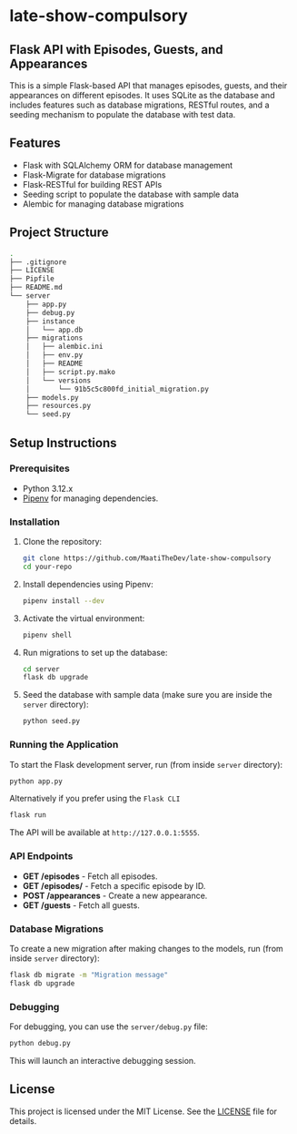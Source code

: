 # late-show-compulsory

## Flask API with Episodes, Guests, and Appearances

This is a simple Flask-based API that manages episodes, guests, and their appearances on different episodes. It uses SQLite as the database and includes features such as database migrations, RESTful routes, and a seeding mechanism to populate the database with test data.

## Features

- Flask with SQLAlchemy ORM for database management
- Flask-Migrate for database migrations
- Flask-RESTful for building REST APIs
- Seeding script to populate the database with sample data
- Alembic for managing database migrations

## Project Structure

```bash
.
├── .gitignore
├── LICENSE
├── Pipfile
├── README.md
└── server
    ├── app.py
    ├── debug.py
    ├── instance
    │   └── app.db
    ├── migrations
    │   ├── alembic.ini
    │   ├── env.py
    │   ├── README
    │   ├── script.py.mako
    │   └── versions
    │       └── 91b5c5c800fd_initial_migration.py
    ├── models.py
    ├── resources.py
    └── seed.py
```

## Setup Instructions

### Prerequisites

- Python 3.12.x
- [Pipenv](https://pipenv.pypa.io/en/latest/) for managing dependencies.

### Installation

1. Clone the repository:

   ```bash
   git clone https://github.com/MaatiTheDev/late-show-compulsory
   cd your-repo
   ```

2. Install dependencies using Pipenv:

   ```bash
   pipenv install --dev
   ```

3. Activate the virtual environment:

   ```bash
   pipenv shell
   ```

4. Run migrations to set up the database:

   ```bash
   cd server
   flask db upgrade
   ```

5. Seed the database with sample data (make sure you are inside the `server` directory):

   ```bash
   python seed.py
   ```

### Running the Application

To start the Flask development server, run (from inside `server` directory):

```bash
python app.py
```

Alternatively if you prefer using the `Flask CLI`

```bash
flask run
```

The API will be available at `http://127.0.0.1:5555`.

### API Endpoints

- **GET /episodes** - Fetch all episodes.
- **GET /episodes/<id>** - Fetch a specific episode by ID.
- **POST /appearances** - Create a new appearance.
- **GET /guests** - Fetch all guests.

### Database Migrations

To create a new migration after making changes to the models, run (from inside `server` directory):

```bash
flask db migrate -m "Migration message"
flask db upgrade
```

### Debugging

For debugging, you can use the `server/debug.py` file:

```bash
python debug.py
```

This will launch an interactive debugging session.

## License

This project is licensed under the MIT License. See the [LICENSE](LICENSE) file for details.


